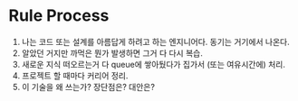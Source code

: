 # Rule Process

1. 나는 코드 또는 설계를 아름답게 하려고 하는 엔지니어다. 동기는 거기에서 나온다.
2. 알았던 거지만 까먹은 뭔가 발생하면 그거 다 다시 복습.
3. 새로운 지식 떠오르는거 다 queue에 쌓아뒀다가 집가서 (또는 여유시간에) 처리.
4. 프로젝트 할 때마다 커리어 정리.
5. 이 기술을 왜 쓰는가? 장단점은? 대안은?
